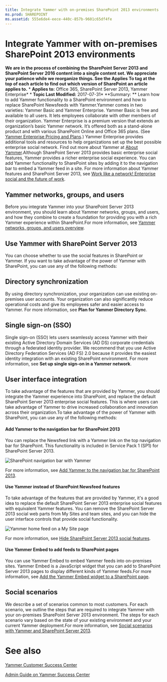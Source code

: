 ```yaml
---
title: Integrate Yammer with on-premises SharePoint 2013 environments
ms.prod: SHAREPOINT
ms.assetid: 555e6de4-eece-440c-857b-9601c65df4fe
---
```



# Integrate Yammer with on-premises SharePoint 2013 environments
 **We are in the process of combining the SharePoint Server 2013 and SharePoint Server 2016 content into a single content set. We appreciate your patience while we reorganize things. See the Applies To tag at the top of each article to find out which version of SharePoint an article applies to.** * **Applies to:** Office 365, SharePoint Server 2013, Yammer Enterprise*  * **Topic Last Modified:** 2017-07-31* **Summary: ** Learn how to add Yammer functionality to a SharePoint environment and how to replace SharePoint Newsfeeds with Yammer.Yammer comes in two varieties: Yammer Basic and Yammer Enterprise. Yammer Basic is free and available to all users. It lets employees collaborate with other members of their organization. Yammer Enterprise is a premium version that extends an organization’s basic Yammer network. It’s offered both as a stand-alone product and with various SharePoint Online and Office 365 plans. (See  [Yammer Enterprise Pricing and Plans](https://go.microsoft.com/fwlink/p/?LinkId=394054).) Yammer Enterprise provides additional tools and resources to help organizations set up the best possible enterprise social network. Find out more about Yammer at  [About Yammer](https://go.microsoft.com/fwlink/p/?LinkId=331310).Although SharePoint Server 2013 provides basic enterprise social features, Yammer provides a richer enterprise social experience. You can add Yammer functionality to SharePoint sites by adding it to the navigation bar to embed a Yammer feed in a site. For more information about Yammer features and SharePoint Server 2013, see  [Work like a network! Enterprise social and the future of work](https://go.microsoft.com/fwlink/p/?LinkId=394052).
## Yammer networks, groups, and users

Before you integrate Yammer into your SharePoint Server 2013 environment, you should learn about Yammer networks, groups, and users, and how they combine to create a foundation for providing you with a rich Yammer experience within SharePoint.For more information, see  [Yammer networks, groups, and users overview](html/yammer-networks-groups-and-users-overview.md).
## Use Yammer with SharePoint Server 2013

You can choose whether to use the social features in SharePoint or Yammer. If you want to take advantage of the power of Yammer with SharePoint, you can use any of the following methods:
## Directory synchronization

By using directory synchronization, your organization can use existing on-premises user accounts. Your organization can also significantly reduce operational costs and give its employees safer and easier access to Yammer. For more information, see **Plan for Yammer Directory Sync**.
## Single sign-on (SSO)

Single sign-on (SSO) lets users seamlessly access Yammer with their existing Active Directory Domain Services (AD DS) corporate credentials through a federated identity provider. We recommend that you use Active Directory Federation Services (AD FS) 2.0 because it provides the easiest identity integration with an existing SharePoint environment. For more information, see **Set up single sign-on in a Yammer network**.
## User interface integration

To take advantage of the features that are provided by Yammer, you should integrate the Yammer experience into SharePoint, and replace the default SharePoint Server 2013 enterprise social features. This is where users can take advantage of Yammer to drive increased collaboration and innovation across their organization.To take advantage of the power of Yammer with SharePoint, you can use any of the following methods:
#### Add Yammer to the navigation bar for SharePoint 2013

You can replace the Newsfeed link with a Yammer link on the top navigation bar for SharePoint. This functionality is included in Service Pack 1 (SP1) for SharePoint Server 2013.
  
    
    
![SharePoint navigation bar with Yammer](images/)
  
    
    
For more information, see  [Add Yammer to the navigation bar for SharePoint 2013](html/add-yammer-to-the-navigation-bar-for-sharepoint-2013.md).
#### Use Yammer instead of SharePoint Newsfeed features

To take advantage of the features that are provided by Yammer, it's a good idea to replace the default SharePoint Server 2013 enterprise social features with equivalent Yammer features. You can remove the SharePoint Server 2013 social web parts from My Sites and team sites, and you can hide the user interface controls that provide social functionality.
  
    
    
![Yammer home feed on a My Site page](images/)
  
    
    
For more information, see  [Hide SharePoint Server 2013 social features](html/hide-sharepoint-server-2013-social-features.md).
#### Use Yammer Embed to add feeds to SharePoint pages

You can use Yammer Embed to embed Yammer feeds into on-premises sites. Yammer Embed is a JavaScript widget that you can add to SharePoint Server 2013 pages to display different kinds of Yammer feeds.For more information, see  [Add the Yammer Embed widget to a SharePoint page](html/add-the-yammer-embed-widget-to-a-sharepoint-page.md).
## Social scenarios

We describe a set of scenarios common to most customers. For each scenario, we outline the steps that are required to integrate Yammer with your on-premises SharePoint Server 2013 environment. The steps for each scenario vary based on the state of your existing environment and your current Yammer deployment.For more information, see  [Social scenarios with Yammer and SharePoint Server 2013](html/social-scenarios-with-yammer-and-sharepoint-server-2013.md).
# See also

#### 

 [Yammer Customer Success Center](https://go.microsoft.com/fwlink/p/?LinkID=331300)
  
    
    
 [Admin Guide on Yammer Success Center](https://go.microsoft.com/fwlink/p/?LinkId=395071)
  
    
    

  
    
    

